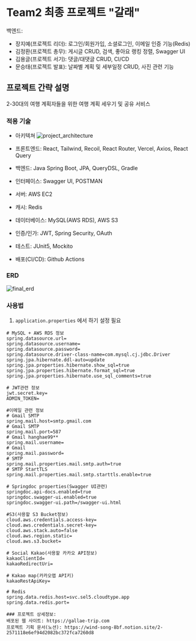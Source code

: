 # Team2 최종 프로젝트 "갈래"

백엔드: 
* 장지예(프로젝트 리더): 로그인/회원가입, 소셜로그인, 이메일 인증 기능(Redis)
* 김정환(프로젝트 총무): 게시글 CRUD, 검색, 좋아요 랭킹 정렬, Swagger UI
* 김용글(프로젝트 서기): 댓글/대댓글 CRUD, CI/CD
* 문승태(프로젝트 발표): 날짜별 계획 및 세부일정 CRUD, 사진 관련 기능

## 프로젝트 간략 설명
2-30대의 여행 계획자들을 위한 여행 계획 세우기 및 공유 서비스

### 적용 기술

- 아키텍쳐
![project_architecture](https://github.com/Jang-JIye/Team2_Final/assets/53979008/b4c80832-f4bb-45c9-b423-9940d5c83a73)

- 프론트엔드: React, Tailwind, Recoil, React Router, Vercel, Axios, React Query
- 백엔드: Java Spring Boot, JPA, QueryDSL, Gradle
- 인터페이스: Swagger UI, POSTMAN
- 서버: AWS EC2
- 캐시: Redis
- 데이터베이스: MySQL(AWS RDS), AWS S3
- 인증/인가: JWT, Spring Security, OAuth
- 테스트: JUnit5, Mockito
- 배포(CI/CD): Github Actions

### ERD
![final_erd](https://github.com/Jang-JIye/Team2_Final/assets/53979008/37895b8a-2fe0-4da7-945b-17d419e6071b)

### 사용법
1. `application.properties` 에서 하기 설정 필요
```
# MySQL + AWS RDS 정보
spring.datasource.url=
spring.datasource.username=
spring.datasource.password=
spring.datasource.driver-class-name=com.mysql.cj.jdbc.Driver
spring.jpa.hibernate.ddl-auto=update
spring.jpa.properties.hibernate.show_sql=true
spring.jpa.properties.hibernate.format_sql=true
spring.jpa.properties.hibernate.use_sql_comments=true

# JWT관련 정보
jwt.secret.key=
ADMIN_TOKEN=

#이메일 관련 정보
# Gmail SMTP
spring.mail.host=smtp.gmail.com
# Gmail SMTP
spring.mail.port=587
# Gmail hanghae99**
spring.mail.username=
# Gmail
spring.mail.password=
# SMTP
spring.mail.properties.mail.smtp.auth=true
# SMTP StartTLS
spring.mail.properties.mail.smtp.starttls.enable=true

# Springdoc properties(Swagger UI관련)
springdoc.api-docs.enabled=true
springdoc.swagger-ui.enabled=true
springdoc.swagger-ui.path=/swagger-ui.html

#S3(사용할 S3 Bucket정보)
cloud.aws.credentials.access-key=
cloud.aws.credentials.secret-key=
cloud.aws.stack.auto=false
cloud.aws.region.static=
cloud.aws.s3.bucket=

# Social Kakao(사용할 카카오 API정보)
kakaoClientId=
kakaoRedirectUri=

# Kakao map(카카오맵 API키)
kakaoRestApiKey=

# Redis
spring.data.redis.host=svc.sel5.cloudtype.app
spring.data.redis.port=

### 프로젝트 상세정보:
배포된 웹 사이트: https://gallae-trip.com
프로젝트 기획 문서(노션): https://wind-song-8bf.notion.site/2-2571118e6ef94d2082bc372fca7260d8
